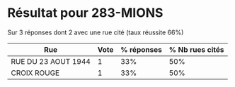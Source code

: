 # Résultat pour 283-MIONS

Sur 3 réponses dont 2 avec une rue cité (taux réussite 66%)

| Rue | Vote | % réponses | % Nb rues cités|
|-----|------|------------|----------------|
| RUE DU 23 AOUT 1944 | 1 | 33% | 50%|
| CROIX ROUGE | 1 | 33% | 50%|
